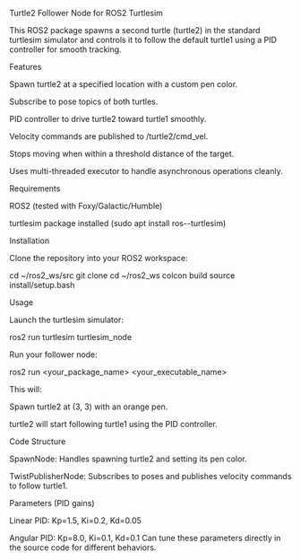 Turtle2 Follower Node for ROS2 Turtlesim

This ROS2 package spawns a second turtle (turtle2) in the standard turtlesim simulator and controls it to follow the default turtle1 using a PID controller for smooth tracking.

Features

Spawn turtle2 at a specified location with a custom pen color.

Subscribe to pose topics of both turtles.

PID controller to drive turtle2 toward turtle1 smoothly.

Velocity commands are published to /turtle2/cmd_vel.

Stops moving when within a threshold distance of the target.

Uses multi-threaded executor to handle asynchronous operations cleanly.

Requirements

ROS2 (tested with Foxy/Galactic/Humble)

turtlesim package installed (sudo apt install ros-<ros-distro>-turtlesim)

Installation

Clone the repository into your ROS2 workspace:

cd ~/ros2_ws/src
git clone <your-repo-url>
cd ~/ros2_ws
colcon build
source install/setup.bash

Usage

Launch the turtlesim simulator:

ros2 run turtlesim turtlesim_node


Run your follower node:

ros2 run <your_package_name> <your_executable_name>


This will:

Spawn turtle2 at (3, 3) with an orange pen.

turtle2 will start following turtle1 using the PID controller.

Code Structure

SpawnNode: Handles spawning turtle2 and setting its pen color.

TwistPublisherNode: Subscribes to poses and publishes velocity commands to follow turtle1.

Parameters (PID gains)

Linear PID: Kp=1.5, Ki=0.2, Kd=0.05

Angular PID: Kp=8.0, Ki=0.1, Kd=0.1
Can tune these parameters directly in the source code for different behaviors.
